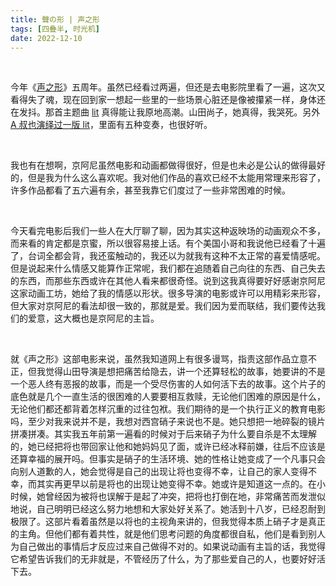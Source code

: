 ```yaml
---
title: 聲の形 | 声之形
tags: [四叠半, 时光机]
date: 2022-12-10
---
```




<br/>

今年《[声之形](https://bangumi.tv/subject/117777)》五周年。虽然已经看过两遍，但还是去电影院里看了一遍，这次又看得失了魂，现在回到家一想起一些里的一些场景心脏还是像被攥紧一样，身体还在发抖。那首主题曲 [lit](https://www.youtube.com/watch?v=S2jEBRVSo90) 真得能让我原地高潮。山田尚子，她真得，我哭死。另外 [A 叔也演绎过一版 lit](https://www.bilibili.com/video/BV1rN411Z7jc/?spm_id_from=333.999.0.0)，里面有五种变奏，也很好听。

<br/>

我也有在想啊，京阿尼虽然电影和动画都做得很好，但是也未必是公认的做得最好的，但是我为什么这么喜欢呢。我对他们作品的喜欢已经不太能用常理来形容了，许多作品都看了五六遍有余，甚至我靠它们度过了一些非常困难的时候。

<br/>

今天看完电影后我们一些人在大厅聊了聊，因为其实这种返映场的动画观众不多，而来看的肯定都是京蜜，所以很容易接上话。有个美国小哥和我说他已经看了十遍了，台词全都会背，我还蛮触动的，我还以为就我有这种不太正常的喜爱情感呢。但是说起来什么情感又能算作正常呢，我们都在追随着自己向往的东西、自己失去的东西，而那些东西或许在其他人看来都很奇怪。说到这我真得要好好感谢京阿尼这家动画工坊，她给了我的情感以形状。很多导演的电影或许可以用精彩来形容，但大家对京阿尼的看法却很一致的，那就是爱。我们因为爱而联结，我们要传达我们的爱意，这大概也是京阿尼的主旨。

<br/>

就《声之形》这部电影来说，虽然我知道网上有很多谩骂，指责这部作品立意不正，但我觉得山田导演是想把痛苦给隐去，讲一个还算轻松的故事，她要讲的不是一个恶人终有恶报的故事，而是一个受尽伤害的人如何活下去的故事。这个片子的底色就是几个一直生活的很困难的人要要相互救赎，无论他们困难的原因是什么，无论他们都还都背着怎样沉重的过往包袱。我们期待的是一个执行正义的教育电影吗，至少对我来说并不是，我想对西宫硝子来说也不是。她只想把一地碎裂的镜片拼凑拼凑。其实我五年前第一遍看的时候对于后来硝子为什么要自杀是不太理解的，她已经把将也带回家让他和她妈妈见了面，或许已经冰释前嫌，往后不应该是还算幸福的展开吗。但事实是硝子的生活环境、她的性格让她变成了一个凡事只会向别人道歉的人，她会觉得是自己的出现让将也变得不幸，让自己的家人变得不幸，而其实再更早以前是将也的出现让她变得不幸。她或许是知道这一点的。在小时候，她曾经因为被将也误解于是起了冲突，把将也打倒在地，非常痛苦而发泄似地说，自己明明已经这么努力地想和大家处好关系了。她活到十八岁，已经忍耐到极限了。这部片看着虽然是以将也的主视角来讲的，但我觉得本质上硝子才是真正的主角。但他们都有着共性，就是他们思考问题的角度都很自私，他们是看到别人为自己做出的事情后才反应过来自己做得不对的。如果说动画有主旨的话，我觉得它希望告诉我们的无非就是，不管经历了什么，为了那些爱自己的人，也要好好活下去。

<br/>